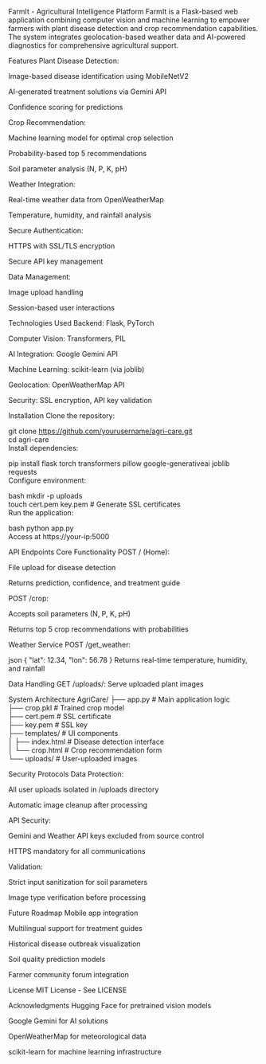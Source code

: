 FarmIt - Agricultural Intelligence Platform
FarmIt is a Flask-based web application combining computer vision and machine learning to empower farmers with plant disease detection and crop recommendation capabilities. The system integrates geolocation-based weather data and AI-powered diagnostics for comprehensive agricultural support.

Features
Plant Disease Detection:

Image-based disease identification using MobileNetV2

AI-generated treatment solutions via Gemini API

Confidence scoring for predictions

Crop Recommendation:

Machine learning model for optimal crop selection

Probability-based top 5 recommendations

Soil parameter analysis (N, P, K, pH)

Weather Integration:

Real-time weather data from OpenWeatherMap

Temperature, humidity, and rainfall analysis

Secure Authentication:

HTTPS with SSL/TLS encryption

Secure API key management

Data Management:

Image upload handling

Session-based user interactions

Technologies Used
Backend: Flask, PyTorch

Computer Vision: Transformers, PIL

AI Integration: Google Gemini API

Machine Learning: scikit-learn (via joblib)

Geolocation: OpenWeatherMap API

Security: SSL encryption, API key validation

Installation
Clone the repository:

git clone https://github.com/yourusername/agri-care.git  
cd agri-care  
Install dependencies:


pip install flask torch transformers pillow google-generativeai joblib requests  
Configure environment:

bash
mkdir -p uploads  
touch cert.pem key.pem  # Generate SSL certificates  
Run the application:

bash
python app.py  
Access at https://your-ip:5000

API Endpoints
Core Functionality
POST / (Home):

File upload for disease detection

Returns prediction, confidence, and treatment guide

POST /crop:

Accepts soil parameters (N, P, K, pH)

Returns top 5 crop recommendations with probabilities

Weather Service
POST /get_weather:

json
{
  "lat": 12.34,
  "lon": 56.78
}
Returns real-time temperature, humidity, and rainfall

Data Handling
GET /uploads/<filename>: Serve uploaded plant images

System Architecture
AgriCare/
├── app.py              # Main application logic  
├── crop.pkl            # Trained crop model  
├── cert.pem            # SSL certificate  
├── key.pem             # SSL key  
├── templates/          # UI components  
│   ├── index.html      # Disease detection interface  
│   └── crop.html       # Crop recommendation form  
└── uploads/            # User-uploaded images  

Security Protocols
Data Protection:

All user uploads isolated in /uploads directory

Automatic image cleanup after processing

API Security:

Gemini and Weather API keys excluded from source control

HTTPS mandatory for all communications

Validation:

Strict input sanitization for soil parameters

Image type verification before processing

Future Roadmap
Mobile app integration

Multilingual support for treatment guides

Historical disease outbreak visualization

Soil quality prediction models

Farmer community forum integration

License
MIT License - See LICENSE

Acknowledgments
Hugging Face for pretrained vision models

Google Gemini for AI solutions

OpenWeatherMap for meteorological data

scikit-learn for machine learning infrastructure
